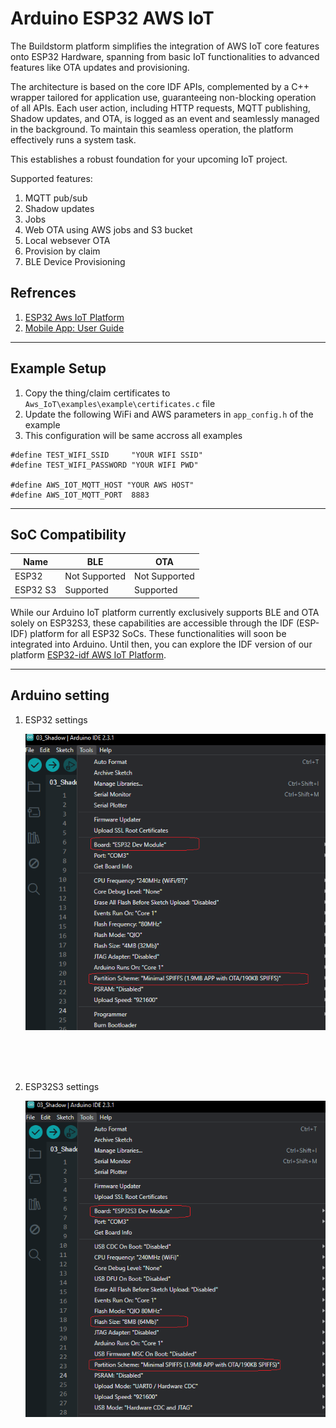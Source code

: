 # Arduino ESP32 AWS IoT

The Buildstorm platform simplifies the integration of AWS IoT core features onto ESP32 Hardware, spanning from basic IoT functionalities to advanced features like OTA updates and provisioning.

The architecture is based on the core IDF APIs, complemented by a C++ wrapper tailored for application use, guaranteeing non-blocking operation of all APIs. Each user action, including HTTP requests, MQTT publishing, Shadow updates, and OTA, is logged as an event and seamlessly managed in the background. To maintain this seamless operation, the platform effectively runs a system task.

This establishes a robust foundation for your upcoming IoT project.

Supported features:
1. MQTT pub/sub
2. Shadow updates
3. Jobs
4. Web OTA using AWS jobs and S3 bucket
5. Local websever OTA
6. Provision by claim
7. BLE Device Provisioning


## Refrences
1. [ESP32 Aws IoT Platform](https://buildstorm.com/solutions/esp32-on-aws-iot-platform/)
2. [Mobile App: User Guide](https://buildstorm.com/blog/mobile-app-user-manual/)


---
## Example Setup
1. Copy the thing/claim certificates to `Aws_IoT\examples\example\certificates.c` file
2. Update the following WiFi and AWS parameters in `app_config.h` of the example
3. This configuration will be same accross all examples

```
#define TEST_WIFI_SSID     "YOUR WIFI SSID"
#define TEST_WIFI_PASSWORD "YOUR WIFI PWD"

#define AWS_IOT_MQTT_HOST "YOUR AWS HOST"
#define AWS_IOT_MQTT_PORT  8883
```

---
## SoC Compatibility

| Name            | BLE           | OTA           |
|-----------------|---------------|---------------|
| ESP32           | Not Supported | Not Supported |
| ESP32 S3        | Supported     | Supported     |

While our Arduino IoT platform currently exclusively supports BLE and OTA solely on ESP32S3, these capabilities are accessible through the IDF (ESP-IDF) platform for all ESP32 SoCs. These functionalities will soon be integrated into Arduino. Until then, you can explore the IDF version of our platform [ESP32-idf AWS IoT Platform](https://github.com/BuildStormTechnologies/esp32_aws_iot).

---
## Arduino setting
1. ESP32 settings

    ![esp32 arduino settings](<images/esp32 arduino settings.png>)
<br />
<br />
<br />

2. ESP32S3 settings

   ![esp32s3 arduino settings](<images/esp32s3 arduino settings.png>)